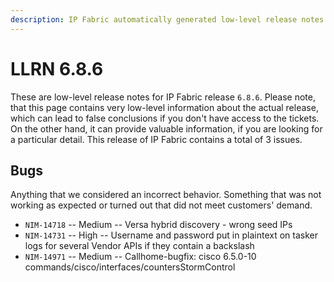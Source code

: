 ```yaml
---
description: IP Fabric automatically generated low-level release notes for version 6.8.6.
---
```


# LLRN 6.8.6

These are low-level release notes for IP Fabric release `6.8.6`. Please note, that this page contains very low-level information about the actual release, which can lead to false conclusions if you don't have access to the tickets. On the other hand, it can provide valuable information, if you are looking for a particular detail. This release of IP Fabric contains a total of 3 issues.

## Bugs

Anything that we considered an incorrect behavior. Something that was not working as expected or turned out that did not meet customers' demand.

- `NIM-14718` -- Medium -- Versa hybrid discovery - wrong seed IPs
- `NIM-14731` -- High -- Username and password put in plaintext on tasker logs for several Vendor APIs if they contain a backslash
- `NIM-14971` -- Medium -- Callhome-bugfix: cisco 6.5.0-10 commands/cisco/interfaces/countersStormControl
